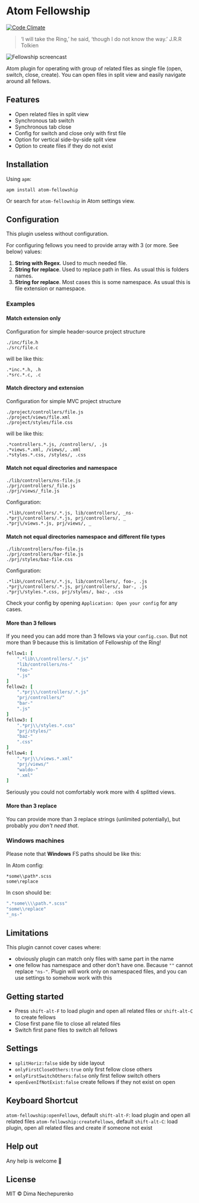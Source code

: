 # Atom Fellowship

[![Code Climate](https://codeclimate.com/github/dimanech/atom-fellowship/badges/gpa.svg)](https://codeclimate.com/github/dimanech/atom-fellowship)

> ‘I will take the Ring,’ he said, ‘though I do not know the way.’ J.R.R Tolkien

![Fellowship screencast](https://raw.github.com/dimanech/atom-fellowship/master/fellowship-screencast.gif)

Atom plugin for operating with group of related files as single file (open, switch, close, create). You can open files in split view and easily navigate around all fellows.

## Features

* Open related files in split view
* Synchronous tab switch
* Synchronous tab close
* Config for switch and close only with first file
* Option for vertical side-by-side split view
* Option to create files if they do not exist

## Installation

Using `apm`:

```
apm install atom-fellowship
```

Or search for `atom-fellowship` in Atom settings view.

## Configuration

This plugin useless without configuration.

For configuring fellows you need to provide array with 3 (or more. See below) values:

1. **String with Regex**. Used to much needed file.
2. **String for replace**. Used to replace path in files. As usual this is folders names.
3. **String for replace**. Most cases this is some namespace. As usual this is file extension or namespace.

### Examples

#### Match extension only

Configuration for simple header-source project structure

```
./inc/file.h
./src/file.c
```

will be like this:

```
.*inc.*.h, .h
.*src.*.c, .c
```

#### Match directory and extension

Configuration for simple MVC project structure

```
./project/controllers/file.js
./project/views/file.xml
./project/styles/file.css
```

will be like this:

```
.*controllers.*.js, /controllers/, .js
.*views.*.xml, /views/, .xml
.*styles.*.css, /styles/, .css
```

#### Match not equal directories and namespace

```
./lib/controllers/ns-file.js
./prj/controllers/_file.js
./prj/views/_file.js
```

Configuration:

```
.*lib\/controllers/.*.js, lib/controllers/, _ns-
.*prj\/controllers/.*.js, prj/controllers/, _
.*prj\/views.*.js, prj/views/, _
```

#### Match not equal directories namespace and different file types

```
./lib/controllers/foo-file.js
./prj/controllers/bar-file.js
./prj/styles/baz-file.css
```

Configuration:

```
.*lib\/controllers/.*.js, lib/controllers/, foo-, .js
.*prj\/controllers/.*.js, prj/controllers/, bar-, .js
.*prj\/styles.*.css, prj/styles/, baz-, .css
``` 

Check your config by opening `Application: Open your config` for any cases.

#### More than 3 fellows

If you need you can add more than 3 fellows via your `config.cson`. But not more than 9 because this is limitation of Fellowship of the Ring!

```cson
fellow1: [
	".*lib\\/controllers/.*.js"
	"lib/controllers/ns-"
	"foo-"
	".js"
]
fellow2: [
	".*prj\\/controllers/.*.js"
	"prj/controllers/"
	"bar-"
	".js"
]
fellow3: [
	".*prj\\/styles.*.css"
	"prj/styles/"
	"baz-"
	".css"
]
fellow4: [
	".*prj\\/views.*.xml"
	"prj/views/"
	"waldo-"
	".xml"
]
```

Seriously you could not comfortably work more with 4 splitted views.

#### More than 3 replace

You can provide more than 3 replace strings (unlimited potentially), but probably *you don't need that*.

### Windows machines

Please note that **Windows** FS paths should be like this:

In Atom config:

```
*some\\path*.scss
some\replace
```

In cson should be:

```cson
".*some\\\\path.*.scss"
"some\\replace"
"_ns-"
```

## Limitations

This plugin cannot cover cases where:

* obviously plugin can match only files with same part in the name
* one fellow has namespace and other don't have one. Because `""` cannot replace `"ns-"`. Plugin will work only on namespaced files, and you can use settings to somehow work with this

## Getting started

* Press `shift-alt-F` to load plugin and open all related files or `shift-alt-C` to create fellows
* Close first pane file to close all related files
* Switch first pane files to switch all fellows

## Settings

* `splitHoriz:false` side by side layout
* `onlyFirstCloseOthers:true` only first fellow close others
* `onlyFirstSwitchOthers:false` only first fellow switch others
* `openEvenIfNotExist:false` create fellows if they not exist on open

## Keyboard Shortcut

`atom-fellowship:openFellows`, default `shift-alt-F`: load plugin and open all related files
`atom-fellowship:createFellows`, default `shift-alt-C`: load plugin, open all related files and create if someone not exist

## Help out

Any help is welcome 🙏

## License

MIT © Dima Nechepurenko
